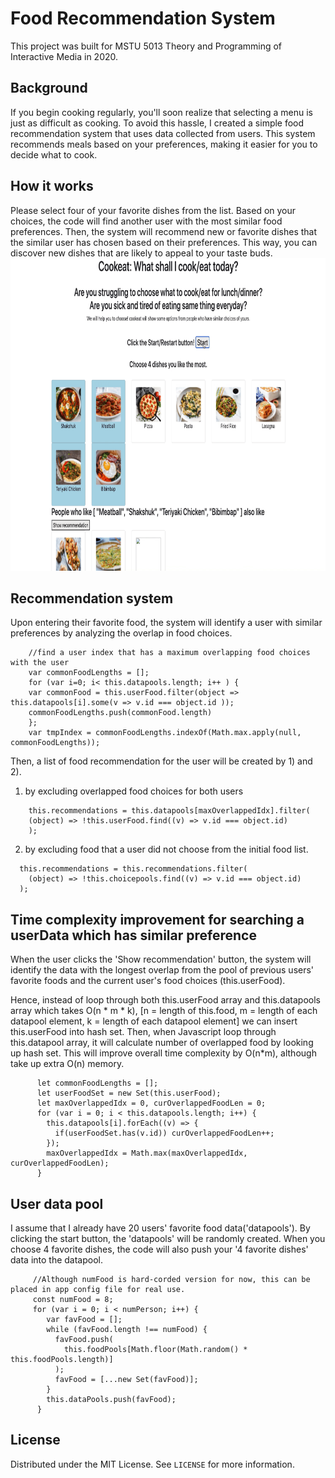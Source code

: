 # Food Recommendation System

This project was built for MSTU 5013 Theory and Programming of Interactive Media in 2020.

## Background

If you begin cooking regularly, you'll soon realize that selecting a menu is just as difficult as cooking. To avoid this hassle, I created a simple food recommendation system that uses data collected from users. This system recommends meals based on your preferences, making it easier for you to decide what to cook.

## How it works
Please select four of your favorite dishes from the list. Based on your choices, the code will find another user with the most similar food preferences. Then, the system will recommend new or favorite dishes that the similar user has chosen based on their preferences. This way, you can discover new dishes that are likely to appeal to your taste buds.
<img src="recommendation-system.gif" width="800px" height="500px">

## Recommendation system
Upon entering their favorite food, the system will identify a user with similar preferences by analyzing the overlap in food choices.
```
    //find a user index that has a maximum overlapping food choices with the user
    var commonFoodLengths = [];
    for (var i=0; i< this.datapools.length; i++ ) {
    var commonFood = this.userFood.filter(object => this.datapools[i].some(v => v.id === object.id ));
    commonFoodLengths.push(commonFood.length)
    };
    var tmpIndex = commonFoodLengths.indexOf(Math.max.apply(null, commonFoodLengths));
```

Then, a list of food recommendation for the user will be created by 1) and 2).
1) by excluding overlapped food choices for both users
```
    this.recommendations = this.datapools[maxOverlappedIdx].filter(
    (object) => !this.userFood.find((v) => v.id === object.id)
    );
```
2) by excluding food that a user did not choose from the initial food list.
```
  this.recommendations = this.recommendations.filter(
    (object) => !this.choicepools.find((v) => v.id === object.id)
  );
```

## Time complexity improvement for searching a userData which has similar preference
When the user clicks the 'Show recommendation' button, the system will identify the data with the longest overlap from the pool of previous users' favorite foods and the current user's food choices (this.userFood).

Hence, instead of loop through both this.userFood array and this.datapools array which takes O(n * m * k), 
[n = length of this.food, m = length of each datapool element, k = length of each datapool element] 
we can insert this.userFood into hash set. Then, when Javascript loop through this.datapool array, it will calculate number of overlapped food by looking up hash set.
This will improve overall time complexity by O(n*m), although take up extra O(n) memory.
```
      let commonFoodLengths = [];
      let userFoodSet = new Set(this.userFood);
      let maxOverlappedIdx = 0, curOverlappedFoodLen = 0;
      for (var i = 0; i < this.datapools.length; i++) {
        this.datapools[i].forEach((v) => {
          if(userFoodSet.has(v.id)) curOverlappedFoodLen++;
        });
        maxOverlappedIdx = Math.max(maxOverlappedIdx, curOverlappedFoodLen);
      }
```

## User data pool
I assume that I already have 20 users' favorite food data('datapools'). By clicking the start button, the 'datapools' will be randomly created. When you choose 4 favorite dishes, the code will also push your '4 favorite dishes' data into the datapool.
```
     //Although numFood is hard-corded version for now, this can be placed in app config file for real use.
     const numFood = 8;
     for (var i = 0; i < numPerson; i++) {
        var favFood = [];
        while (favFood.length !== numFood) {
          favFood.push(
            this.foodPools[Math.floor(Math.random() * this.foodPools.length)]
          );
          favFood = [...new Set(favFood)];
        }
        this.dataPools.push(favFood);
      }
```

<!-- LICENSE -->

## License

Distributed under the MIT License. See `LICENSE` for more information.

